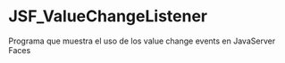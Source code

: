 # JSF_ValueChangeListener
Programa que muestra el uso de los value change events en JavaServer Faces

